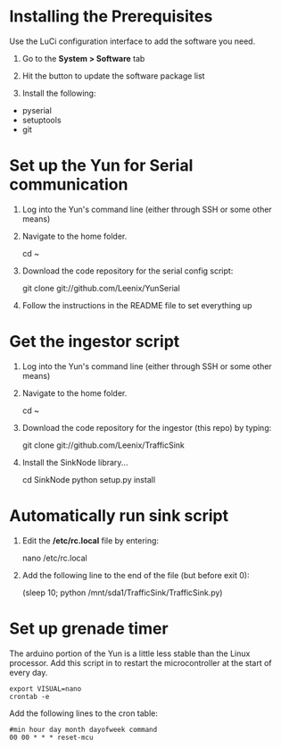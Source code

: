 # Installing the Prerequisites

Use the LuCi configuration interface to add the software you need.

1) Go to the __System > Software__ tab

2) Hit the button to update the software package list

3) Install the following:

* pyserial
* setuptools
* git

# Set up the Yun for Serial communication

1) Log into the Yun's command line (either through SSH or some other means)

2) Navigate to the home folder. 

    cd ~

3) Download the code repository for the serial config script:

    git clone git://github.com/Leenix/YunSerial

4) Follow the instructions in the README file to set everything up

# Get the ingestor script

1) Log into the Yun's command line (either through SSH or some other means)

2) Navigate to the home folder. 

    cd ~

3) Download the code repository for the ingestor (this repo) by typing:

    git clone git://github.com/Leenix/TrafficSink

4) Install the SinkNode library...

    cd SinkNode
    python setup.py install

# Automatically run sink script

1) Edit the __/etc/rc.local__ file by entering:

    nano /etc/rc.local

2) Add the following line to the end of the file (but before exit 0):
    
    (sleep 10; python /mnt/sda1/TrafficSink/TrafficSink.py)

# Set up grenade timer

The arduino portion of the Yun is a little less stable than the Linux processor. Add this script in to restart the microcontroller at the start of every day.

    export VISUAL=nano
    crontab -e

Add the following lines to the cron table:

    #min hour day month dayofweek command
    00 00 * * * reset-mcu


